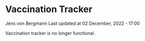 Vaccination Tracker
================
Jens von Bergmann
Last updated at 02 December, 2022 - 17:00

Vaccination tracker is no longer functional.
